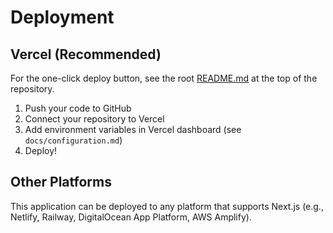 # Deployment

## Vercel (Recommended)

For the one-click deploy button, see the root [README.md](../README.md) at the top of the repository.

1. Push your code to GitHub
2. Connect your repository to Vercel
3. Add environment variables in Vercel dashboard (see `docs/configuration.md`)
4. Deploy!

## Other Platforms

This application can be deployed to any platform that supports Next.js (e.g., Netlify, Railway, DigitalOcean App Platform, AWS Amplify).
